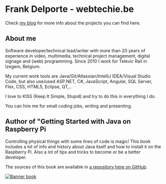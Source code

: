 # Frank Delporte - webtechie.be

Check [my blog](https://webtechie.be/) for more info about the projects you can find here.

## About me

Software developer/technical lead/writer with more than 20 years of experience in video, multimedia, technical project management, digital signage and (web) programming. Since 2010 I work for Televic Rail in Izegem, Belgium.

My current work tools are Java/Git/Atlassian/IntelliJ IDEA/Visual Studio Code, but also use/used ASP.NET, C#, JavaScript, Angular, SQL Server, Flex, CSS, HTML5, Eclipse, QT,..

I love to KISS (Keep It Simple, Stupid) and try to do this in everything I do.

You can hire me for small coding jobs, writing and presenting. 

## Author of "Getting Started with Java on Raspberry Pi

Controlling physical things with some lines of code is magic! This book includes a lot of info and history about Java itself and how to install it on the Raspberry Pi. Also a lot of tips and tricks to become or be a better developer.

The sources of this book are available in [a repository here on GitHub](https://github.com/FDelporte/JavaOnRaspberryPi).

[![Banner book](https://webtechie.be/images/book/book-banner.jpg)](https://webtechie.be/books/)
